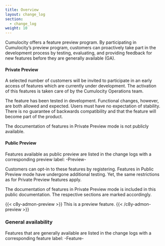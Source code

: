 ```yaml
---
title: Overview
layout: change_log
section:
  - change_log
weight: 10
---
```


Cumulocity offers a feature preview program. By participating in Cumulocity’s preview program, customers can proactively take part in the development process by testing, evaluating, and providing feedback for new features before they are generally available (GA).

#### Private Preview

A selected number of customers will be invited to participate in an early access of features which are currently under development. The activation of this features is taken care of by the Cumulocity Operations team.

The feature has been tested in development. Functional changes, however, are both allowed and expected. Users must have no expectation of stability. There is no guarantee of backwards compatibility and that the feature will become part of the product.

The documentation of features in Private Preview mode is not publicly available.

#### Public Preview

Features available as public preview are listed in the change logs with a corresponding preview label: -Preview-

Customers can opt-in to these features by registering. Features in Public Preview mode have undergone additional testing. Yet, the same restrictions as for Private Preview features apply.  

The documentation of features in Private Preview mode is included in this public documentation. The respective sections are marked accordingly.

{{< c8y-admon-preview >}}
This is a preview feature.
{{< /c8y-admon-preview >}}


### General availability

Features that are generally available are listed in the change logs with a corresponding feature label: -Feature-
